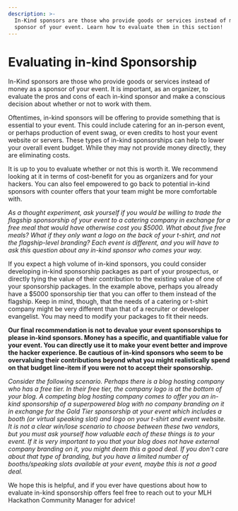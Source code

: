 ```yaml
---
description: >-
  In-Kind sponsors are those who provide goods or services instead of money as a
  sponsor of your event. Learn how to evaluate them in this section!
---
```


# Evaluating in-kind Sponsorship

In-Kind sponsors are those who provide goods or services instead of money as a sponsor of your event. It is important, as an organizer, to evaluate the pros and cons of each in-kind sponsor and make a conscious decision about whether or not to work with them.

Oftentimes, in-kind sponsors will be offering to provide something that is essential to your event. This could include catering for an in-person event, or perhaps production of event swag, or even credits to host your event website or servers. These types of in-kind sponsorships can help to lower your overall event budget. While they may not provide money directly, they are eliminating costs.

It is up to you to evaluate whether or not this is worth it. We recommend looking at it in terms of cost-benefit for you as organizers and for your hackers. You can also feel empowered to go back to potential in-kind sponsors with counter offers that your team might be more comfortable with.

_As a thought experiment, ask yourself if you would be willing to trade the flagship sponsorship of your event to a catering company in exchange for a free meal that would have otherwise cost you $5000. What about five free meals? What if they only want a logo on the back of your t-shirt, and not the flagship-level branding? Each event is different, and you will have to ask this question about any in-kind sponsor who comes your way._

If you expect a high volume of in-kind sponsors, you could consider developing in-kind sponsorship packages as part of your prospectus, or directly tying the value of their contribution to the existing value of one of your sponsorship packages. In the example above, perhaps you already have a $5000 sponsorship tier that you can offer to them instead of the flagship. Keep in mind, though, that the needs of a catering or t-shirt company might be very different than that of a recruiter or developer evangelist. You may need to modify your packages to fit their needs.

**Our final recommendation is not to devalue your event sponsorships to please in-kind sponsors. Money has a specific, and quantifiable value for your event. You can directly use it to make your event better and improve the hacker experience. Be cautious of in-kind sponsors who seem to be overvaluing their contributions beyond what you might realistically spend on that budget line-item if you were not to accept their sponsorship.**

_Consider the following scenario. Perhaps there is a blog hosting company who has a free tier. In their free tier, the company logo is at the bottom of your blog. A competing blog hosting company comes to offer you an in-kind sponsorship of a superpowered blog with no company branding on it in exchange for the Gold Tier sponsorship at your event which includes a booth \(or virtual speaking slot\) and logo on your t-shirt and event website. It is not a clear win/lose scenario to choose between these two vendors, but you must ask yourself how valuable each of these things is to your event. If it is very important to you that your blog does not have external company branding on it, you might deem this a good deal. If you don't care about that type of branding, but you have a limited number of booths/speaking slots available at your event, maybe this is not a good deal._

We hope this is helpful, and if you ever have questions about how to evaluate in-kind sponsorship offers feel free to reach out to your MLH Hackathon Community Manager for advice!

